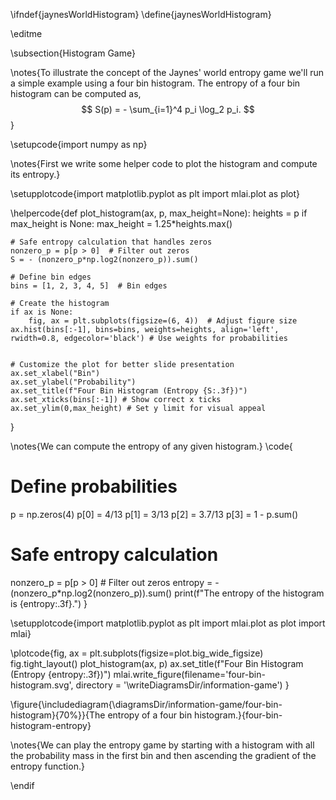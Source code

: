 \ifndef{jaynesWorldHistogram}
\define{jaynesWorldHistogram}

\editme

\subsection{Histogram Game}

\notes{To illustrate the concept of the Jaynes' world entropy game we'll run a simple example using a four bin histogram. The entropy of a four bin histogram can be computed as,
$$
S(p) = - \sum_{i=1}^4 p_i \log_2 p_i.
$$
}


\setupcode{import numpy as np}

\notes{First we write some helper code to plot the histogram and compute its entropy.}

\setupplotcode{import matplotlib.pyplot as plt
import mlai.plot as plot}

\helpercode{def plot_histogram(ax, p, max_height=None):
    heights = p
    if max_height is None:
        max_height = 1.25*heights.max()
    
    # Safe entropy calculation that handles zeros
    nonzero_p = p[p > 0]  # Filter out zeros
    S = - (nonzero_p*np.log2(nonzero_p)).sum()

    # Define bin edges
    bins = [1, 2, 3, 4, 5]  # Bin edges

    # Create the histogram
    if ax is None:
        fig, ax = plt.subplots(figsize=(6, 4))  # Adjust figure size 
    ax.hist(bins[:-1], bins=bins, weights=heights, align='left', rwidth=0.8, edgecolor='black') # Use weights for probabilities


    # Customize the plot for better slide presentation
    ax.set_xlabel("Bin")
    ax.set_ylabel("Probability")
    ax.set_title(f"Four Bin Histogram (Entropy {S:.3f})")
    ax.set_xticks(bins[:-1]) # Show correct x ticks
    ax.set_ylim(0,max_height) # Set y limit for visual appeal
}

\notes{We can compute the entropy of any given histogram.}
\code{
# Define probabilities
p = np.zeros(4)
p[0] = 4/13
p[1] = 3/13
p[2] = 3.7/13
p[3] = 1 - p.sum()

# Safe entropy calculation
nonzero_p = p[p > 0]  # Filter out zeros
entropy = - (nonzero_p*np.log2(nonzero_p)).sum()
print(f"The entropy of the histogram is {entropy:.3f}.")
}

\setupplotcode{import matplotlib.pyplot as plt
import mlai.plot as plot
import mlai}

\plotcode{fig, ax = plt.subplots(figsize=plot.big_wide_figsize)
fig.tight_layout()
plot_histogram(ax, p)
ax.set_title(f"Four Bin Histogram (Entropy {entropy:.3f})")
mlai.write_figure(filename='four-bin-histogram.svg', 
				  directory = '\writeDiagramsDir/information-game')
}

\figure{\includediagram{\diagramsDir/information-game/four-bin-histogram}{70%}}{The entropy of a four bin histogram.}{four-bin-histogram-entropy}

\notes{We can play the entropy game by starting with a histogram with all the probability mass in the first bin and then ascending the gradient of the entropy function.}


\endif
